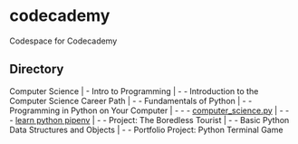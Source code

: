 # codecademy
Codespace for Codecademy

## Directory
Computer Science
| - Intro to Programming
| - - Introduction to the Computer Science Career Path
| - - Fundamentals of Python
| - - Programming in Python on Your Computer
| - - - [computer_science.py](./computer-science//computer_science.py)
| - - - [learn python pipenv](./computer-science/learn-python-pipenv/)
| - - Project: The Boredless Tourist
| - - Basic Python Data Structures and Objects
| - - Portfolio Project: Python Terminal Game